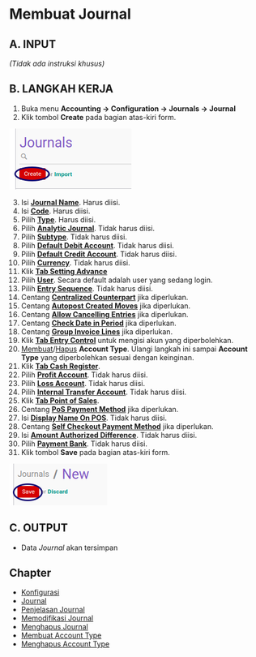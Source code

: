 # Membuat Journal

## A. INPUT

*(Tidak ada instruksi khusus)*

## B. LANGKAH KERJA

1. Buka menu **Accounting -> Configuration -> Journals -> Journal**
2. Klik tombol **Create** pada bagian atas-kiri form.

![](../../img/journal/tombol-create.png)

3. Isi **[Journal Name](./penjelasan.md#field-name)**. Harus diisi.
4. Isi **[Code](./penjelasan.md#field-code)**. Harus diisi.
5. Pilih **[Type](./penjelasan.md#field-type)**. Harus diisi.
6. Pilih **[Analytic Journal](./penjelasan.md#field-analytic-jounal-id)**. Tidak harus diisi.
7. Pilih **[Subtype](./penjelasan.md#field-subtype)**. Tidak harus diisi.
8. Pilih **[Default Debit Account](./penjelasan.md#field-default-debit-acc-id)**. Tidak harus diisi.
9. Pilih **[Default Credit Account](./penjelasan.md#field-default-credit-acc-id)**. Tidak harus diisi.
10. Pilih **[Currency](./penjelasan.md#field-default-currency-id)**. Tidak harus diisi.
11. Klik **[Tab Setting Advance](./penjelasan.md#tab-advanced-setting)**
12. Pilih **[User](./penjelasan.md#field-user-id)**. Secara default adalah user yang sedang login.
13. Pilih **[Entry Sequence](./penjelasan.md#field-sequence-id)**. Tidak harus diisi.
14. Centang **[Centralized Counterpart](./penjelasan.md#field-centralization)** jika diperlukan.
15. Centang **[Autopost Created Moves](./penjelasan.md#field-entry-posted)** jika diperlukan.
16. Centang **[Allow Cancelling Entries](./penjelasan.md#field-update-posted)** jika diperlukan.
17. Centang **[Check Date in Period](./penjelasan.md#field-allow-date)** jika diperlukan.
18. Centang **[Group Invoice Lines](./penjelasan.md#field-group-invoice-lines)** jika diperlukan.
19. Klik **[Tab Entry Control](./penjelasan.md#tab-entry-controls)** untuk mengisi akun yang diperbolehkan.
20. <a name="l20">[Membuat](./membuat-account-type.md)/[Hapus](./hapus-account-type.md) **Account Type**</a>. Ulangi langkah ini sampai **Account Type** yang diperbolehkan sesuai dengan keinginan.
21. Klik **[Tab Cash Register](./penjelasan.md#tab-cash-registers)**.
22. Pilih **[Profit Account](./penjelasan.md#field-profit-account-ids)**. Tidak harus diisi.
23. Pilih **[Loss Account](./penjelasan.md#field-loss-account-ids)**. Tidak harus diisi.
24. Pilih **[Internal Transfer Account](./penjelasan.md#field-internal-account-ids)**. Tidak harus diisi.
25. Klik **[Tab Point of Sales](./penjelasan.md#tab-point-of-sale)**.
26. Centang **[PoS Payment Method](./penjelasan.md#field-pos-payment-method)** jika diperlukan.
27. Isi **[Display Name On POS](./penjelasan.md#field-pos-journal-display-name)**. Tidak harus diisi.
28. Centang **[Self Checkout Payment Method](./penjelasan.md#field-pos-payment-method)** jika diperlukan.
29. Isi **[Amount Authorized Difference](./penjelasan.md#field-amount-authorized-diff)**. Tidak harus diisi.
30. Pilih **[Payment Bank](./penjelasan.md#field-payment-bank-ids)**. Tidak harus diisi.
31. Klik tombol **Save** pada bagian atas-kiri form.

![](../../img/journal/tombol-save.png)

## C. OUTPUT

* Data *Journal* akan tersimpan

## Chapter
- [Konfigurasi](../../konfigurasi.md)
- [Journal](../journal.md)
- [Penjelasan Journal](penjelasan.md)
- [Memodifikasi Journal](memodifikasi.md)
- [Menghapus Journal](menghapus.md)
- [Membuat Account Type](membuat-account-type.md)
- [Menghapus Account Type](hapus-account-type.md)
